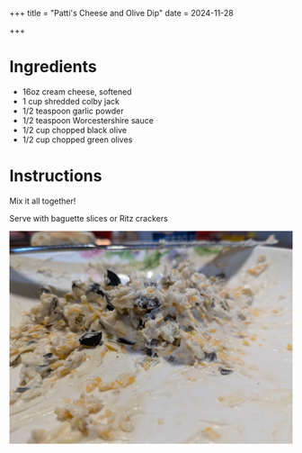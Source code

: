 +++
title = "Patti's Cheese and Olive Dip"
date = 2024-11-28

+++

# Ingredients

- 16oz cream cheese, softened
- 1 cup shredded colby jack
- 1/2 teaspoon garlic powder
- 1/2 teaspoon Worcestershire sauce
- 1/2 cup chopped black olive
- 1/2 cup chopped green olives

# Instructions

Mix it all together!

Serve with baguette slices or Ritz crackers

![Patti's Olive Dip](./index.assets/Pattis-Olive-Dip.jpg)
